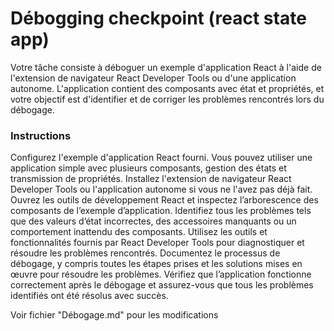 # Débogging checkpoint (react state app)

Votre tâche consiste à déboguer un exemple d'application React à l'aide de l'extension de navigateur React Developer Tools ou d'une application autonome. L'application contient des composants avec état et propriétés, et votre objectif est d'identifier et de corriger les problèmes rencontrés lors du débogage.

### Instructions

Configurez l'exemple d'application React fourni. Vous pouvez utiliser une application simple avec plusieurs composants, gestion des états et transmission de propriétés.
Installez l'extension de navigateur React Developer Tools ou l'application autonome si vous ne l'avez pas déjà fait.
Ouvrez les outils de développement React et inspectez l’arborescence des composants de l’exemple d’application.
Identifiez tous les problèmes tels que des valeurs d’état incorrectes, des accessoires manquants ou un comportement inattendu des composants.
Utilisez les outils et fonctionnalités fournis par React Developer Tools pour diagnostiquer et résoudre les problèmes rencontrés.
Documentez le processus de débogage, y compris toutes les étapes prises et les solutions mises en œuvre pour résoudre les problèmes.
Vérifiez que l’application fonctionne correctement après le débogage et assurez-vous que tous les problèmes identifiés ont été résolus avec succès.

Voir fichier "Débogage.md" pour les modifications
